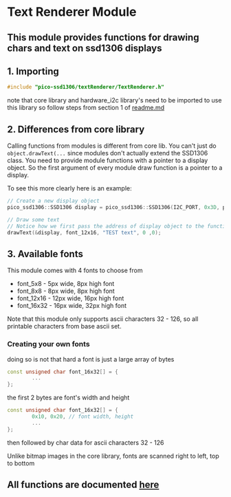 # Text Renderer Module
## This module provides functions for drawing chars and text on ssd1306 displays

## 1. Importing
```c++
#include "pico-ssd1306/textRenderer/TextRenderer.h"
```
note that core library and hardware_i2c library's need to be imported to use this library so follow steps from section 1
of [readme.md](../readme.md)

## 2. Differences from core library
Calling functions from modules is different from core lib. You can't just do ```object.drawText(...``` since modules don't
actually extend the SSD1306 class. You need to provide module functions with a pointer to a display object. So the first
argument of every module draw function is a pointer to a display.

To see this more clearly here is an example:
```c++
// Create a new display object
pico_ssd1306::SSD1306 display = pico_ssd1306::SSD1306(I2C_PORT, 0x3D, pico_ssd1306::Size::W128xH64);

// Draw some text
// Notice how we first pass the address of display object to the function
drawText(&display, font_12x16, "TEST text", 0 ,0);
```

## 3. Available fonts
This module comes with 4 fonts to choose from
* font_5x8 - 5px wide, 8px high font
* font_8x8 - 8px wide, 8px high font
* font_12x16 - 12px wide, 16px high font
* font_16x32 - 16px wide, 32px high font

Note that this module only supports ascii characters 32 - 126, so all printable characters from base ascii set.

### Creating your own fonts
doing so is not that hard
a font is just a large array of bytes
```c++
const unsigned char font_16x32[] = {
        ...
};
```
the first 2 bytes are font's width and height
```c++
const unsigned char font_16x32[] = {
        0x10, 0x20, // font width, height
        ...
};
```
then followed by char data for ascii characters 32 - 126

Unlike bitmap images in the core library, fonts are scanned right to left, top to bottom

## All functions are documented [here](https://ssd1306.harbys.me)